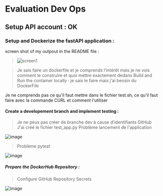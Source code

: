 # Evaluation Dev Ops

## Setup API account  : OK

### Setup and Dockerize the fastAPI application :

screen shot of my outpout in the README file :

> ![screen1](https://github.com/KevGithubb/Evaldevops/assets/169650162/4c8b0726-ee7c-4e60-8f50-f0e6035fa226)

>Je sais faire un dockerfile et je comprends l'intérêt mais je ne vois comment le construire et quoi mettre exactement dedans
>Build and Run the container locally : je sais le faire mais j'ai beosin du DockerFile

Je ne comprends pas ce qu'il faut mettre dans le fichier test.sh, ce qu'il faut faire avec la commande CURL et comment l'utiliser

#### Create a developement branch and implement testing :

>Je ne peux pas créer de branche dev à cause d'identifiants GitHub
>J'ai créé le fichier test_app.py
>Problème lancement de l'application

![image](https://github.com/KevGithubb/Evaldevops/assets/169650162/0c5ca2a6-9300-49e7-a77d-c05903e3ccd5)

>Problème pytest

![image](https://github.com/KevGithubb/Evaldevops/assets/169650162/a635f64e-f0e1-4916-a2db-3d33e0dd0100)

##### Prepare the DockerHub Repository :

>Configure GitHub Repository Secrets

![image](https://github.com/KevGithubb/Evaldevops/assets/169650162/9ec7c195-13c6-47ba-a9b5-7b5f62e643ba)


